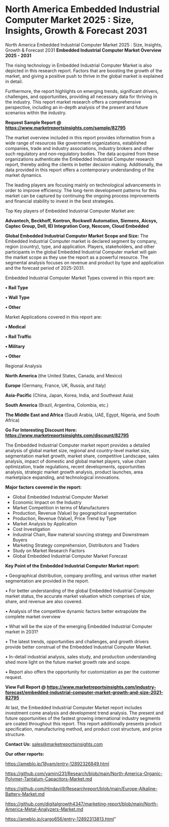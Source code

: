 # North America Embedded Industrial Computer Market 2025 : Size, Insights, Growth & Forecast 2031
North America Embedded Industrial Computer Market 2025 : Size, Insights, Growth & Forecast 2031
<Strong> Embedded Industrial Computer Market Overview 2025 - 2031</strong>

The rising technology in Embedded Industrial Computer Market is also depicted in this research report. Factors that are boosting the growth of the market, and giving a positive push to thrive in the global market is explained in detail.

Furthermore, the report highlights on emerging trends, significant drivers, challenges, and opportunities, providing all necessary data for thriving in the industry. This report market research offers a comprehensive perspective, including an in-depth analysis of the present and future scenarios within the industry.

<strong>Request Sample Report @ <a href=https://www.marketreportsinsights.com/sample/82795>https://www.marketreportsinsights.com/sample/82795</a></strong>

The market overview included in this report provides information from a wide range of resources like government organizations, established companies, trade and industry associations, industry brokers and other such regulatory and non-regulatory bodies. The data acquired from these organizations authenticate the Embedded Industrial Computer research report, thereby aiding the clients in better decision making. Additionally, the data provided in this report offers a contemporary understanding of the market dynamics.

The leading players are focusing mainly on technological advancements in order to improve efficiency. The long-term development patterns for this market can be captured by continuing the ongoing process improvements and financial stability to invest in the best strategies.

Top Key players of Embedded Industrial Computer Market are:

<strong>Advantech, Beckhoff, Kontron, Rockwell Automation, Siemens, Aicsys, Captec Group, Dell, IEI Integration Corp, Nexcom, Cloud Embedded</strong>

<strong><b>Global Embedded Industrial Computer Market Scope and Size:</b></strong>
The Embedded Industrial Computer market is declared segment by company, region (country), type, and application. Players, stakeholders, and other participants in the global Embedded Industrial Computer market will gain the market scope as they use the report as a powerful resource. The segmental analysis focuses on revenue and product by type and application and the forecast period of 2025-2031.

Embedded Industrial Computer Market Types covered in this report are:

<strong>• Rail Type

• Wall Type

• Other</strong>

Market Applications covered in this report are:

<strong>• Medical

• Rail Traffic

• Military

• Other</strong> 

Regional Analysis

<strong>North America</strong> (the United States, Canada, and Mexico)

<strong>Europe</strong> (Germany, France, UK, Russia, and Italy)

<strong>Asia-Pacific</strong> (China, Japan, Korea, India, and Southeast Asia)

<strong>South America</strong> (Brazil, Argentina, Colombia, etc.)

<strong>The Middle East and Africa</strong> (Saudi Arabia, UAE, Egypt, Nigeria, and South Africa)

<strong>Go For Interesting Discount Here: <a href=https://www.marketreportsinsights.com/discount/82795>https://www.marketreportsinsights.com/discount/82795</a></strong>

The Embedded Industrial Computer market report provides a detailed analysis of global market size, regional and country-level market size, segmentation market growth, market share, competitive Landscape, sales analysis, impact of domestic and global market players, value chain optimization, trade regulations, recent developments, opportunities analysis, strategic market growth analysis, product launches, area marketplace expanding, and technological innovations.

<strong><b>Major factors covered in the report:</b></strong>
<ul>
  <li>Global Embedded Industrial Computer Market </li>
  <li>Economic Impact on the Industry</li>
  <li>Market Competition in terms of Manufacturers</li>
  <li>Production, Revenue (Value) by geographical segmentation</li>
  <li>Production, Revenue (Value), Price Trend by Type</li>
  <li>Market Analysis by Application</li>
  <li>Cost Investigation</li>
  <li>Industrial Chain, Raw material sourcing strategy and Downstream Buyers</li>
  <li>Marketing Strategy comprehension, Distributors and Traders</li>
  <li>Study on Market Research Factors</li>
  <li>Global Embedded Industrial Computer Market Forecast</li>
</ul>

<strong><b>Key Point of the Embedded Industrial Computer Market report:</b></strong>

• Geographical distribution, company profiling, and various other market segmentation are provided in the report.

• For better understanding of the global Embedded Industrial Computer market status, the accurate market valuation which comprises of size, share, and revenue are also covered.

• Analysis of the competitive dynamic factors better extrapolate the complete market overview

• What will be the size of the emerging Embedded Industrial Computer market in 2031?

• The latest trends, opportunities and challenges, and growth drivers provide better construal of the Embedded Industrial Computer Market.

• In-detail industrial analysis, sales study, and production understanding shed more light on the future market growth rate and scope.

• Report also offers the opportunity for customization as per the customer request.

<strong><b>View Full Report @ <a href=https://www.marketreportsinsights.com/industry-forecast/embedded-industrial-computer-market-growth-and-size-2021-82795>https://www.marketreportsinsights.com/industry-forecast/embedded-industrial-computer-market-growth-and-size-2021-82795</a></b></strong>


At last, the Embedded Industrial Computer Market report includes investment come analysis and development trend analysis. The present and future opportunities of the fastest growing international industry segments are coated throughout this report. This report additionally presents product specification, manufacturing method, and product cost structure, and price structure.

<strong>Contact Us:</strong>
sales@marketreportsinsights.com

<strong>Our other reports:</strong>

<a href=https://ameblo.jp/18yam/entry-12892326849.html>https://ameblo.jp/18yam/entry-12892326849.html</a>

<a href=https://github.com/yamini231/Research/blob/main/North-America-Organic-Polymer-Tantalum-Capacitors-Market.md>https://github.com/yamini231/Research/blob/main/North-America-Organic-Polymer-Tantalum-Capacitors-Market.md</a>

<a href=https://github.com/Hindavii9/Researchreport/blob/main/Europe-Alkaline-Battery-Market.md>https://github.com/Hindavii9/Researchreport/blob/main/Europe-Alkaline-Battery-Market.md</a>

<a href=https://github.com/digitalgrowth4347/marketing-report/blob/main/North-America-Metal-Analyzers-Market.md>https://github.com/digitalgrowth4347/marketing-report/blob/main/North-America-Metal-Analyzers-Market.md</a>

<a href=https://ameblo.jp/cargo656/entry-12892313813.html>https://ameblo.jp/cargo656/entry-12892313813.html</a>"
